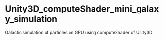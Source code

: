 # Unity3D_computeShader_mini_galaxy_simulation
Galactic simulation of particles on GPU using computeShader of Unity3D
